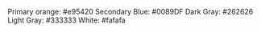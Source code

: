 Primary orange: #e95420
Secondary Blue: #0089DF
Dark Gray: #262626
Light Gray: #333333
White: #fafafa

